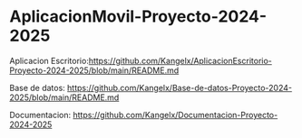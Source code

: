 # AplicacionMovil-Proyecto-2024-2025

Aplicacion Escritorio:https://github.com/Kangelx/AplicacionEscritorio-Proyecto-2024-2025/blob/main/README.md


Base de datos: https://github.com/Kangelx/Base-de-datos-Proyecto-2024-2025/blob/main/README.md


Documentacion: https://github.com/Kangelx/Documentacion-Proyecto-2024-2025
